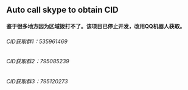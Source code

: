 ## Auto call skype to obtain CID    

#### 鉴于很多地方因为区域拨打不了。该项目已停止开发，改用QQ机器人获取。

###### CID获取群1：535961469 
###### CID获取群2：795085239 
###### CID获取群3：795120273




